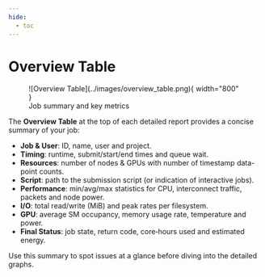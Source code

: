 ```yaml
---
hide:
  - toc
---
```

# Overview Table

<figure markdown>
  ![Overview Table](../images/overview_table.png){ width="800" }
  <figcaption>Job summary and key metrics</figcaption>
</figure>

The **Overview Table** at the top of each detailed report provides a concise summary of your job:

- **Job & User**: ID, name, user and project.
- **Timing**: runtime, submit/start/end times and queue wait.
- **Resources**: number of nodes & GPUs with number of timestamp data-point counts.
- **Script**: path to the submission script (or indication of interactive jobs).
- **Performance**: min/avg/max statistics for CPU, interconnect traffic, packets and node power.
- **I/O**: total read/write (MiB) and peak rates per filesystem.
- **GPU**: average SM occupancy, memory usage rate, temperature and power.
- **Final Status**: job state, return code, core‑hours used and estimated energy.

Use this summary to spot issues at a glance before diving into the detailed graphs.

